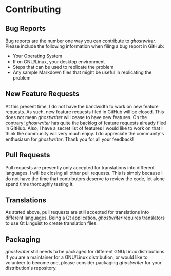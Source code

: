 # Contributing

## Bug Reports

Bug reports are the number one way you can contribute to *ghostwriter*.  Please include the following information when filing a bug report in GitHub:

* Your Operating System
* If on GNU/Linux, your desktop environment
* Steps that can be used to replicate the problem
* Any sample Markdown files that might be useful in replicating the problem

## New Feature Requests

At this present time, I do not have the bandwidth to work on new feature requests.  As such, new feature requests filed in GitHub will be closed.  This does not mean *ghostwriter* will cease to have new features.  On the contrary!  *ghostwriter* has quite the backlog of feature requests already filed in GitHub.  Also, I have a secret list of features I would like to work on that I think the community will very much enjoy.  I do appreciate the community's enthusiasm for *ghostwriter*.  Thank you for all your feedback!

## Pull Requests

Pull requests are presently only accepted for translations into different languages.  I will be closing all other pull requests.  This is simply because I do not have the time that contributors deserve to review the code, let alone spend time thoroughly testing it.

## Translations

As stated above, pull requests are still accepted for translations into different languages.  Being a Qt application, *ghostwriter* requires translators to use Qt Linguist to create translation files.

## Packaging

*ghostwriter* still needs to be packaged for different GNU/Linux distributions.  If you are a maintainer for a GNU/Linux distribution, or would like to volunteer to become one, please consider packaging *ghostwriter* for your distribution's repository.